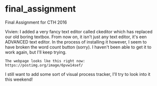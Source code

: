 # final_assignment
Final Assignment for CTH 2016

Vivien: I added a very fancy text editor called ckeditor which has replaced our old boring textbox. From now on, it isn't just any text editor, it's een ADVANCED text editor.
	In the process of installing it however, I seem to have broken the word count button (sorry). I haven't been able to get it to work again, but I'll keep trying.
	
	The webpage looks lke this right now: https://postimg.org/image/6pvw14sef/

I still want to add some sort of visual process tracker, I'll try to look into it this weekend!

